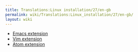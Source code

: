 ```yaml
---
title: Translations:Linux installation/27/en-gb
permalink: wiki/Translations:Linux_installation/27/en-gb/
layout: wiki
---
```


-   [Emacs extension](https://github.com/supercollider/scel)
-   [Vim extension](https://github.com/supercollider/scvim)
-   [Atom extension](https://github.com/crucialfelix/atom-supercollider)
